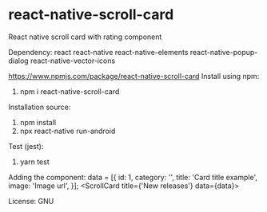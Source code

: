 # react-native-scroll-card

React native scroll card with rating component 

Dependency:
react
react-native
react-native-elements
react-native-popup-dialog
react-native-vector-icons

https://www.npmjs.com/package/react-native-scroll-card
Install using npm:
1. npm i react-native-scroll-card

Installation source:
1. npm install
2. npx react-native run-android

Test (jest):
1. yarn test

Adding the component:
data = 
[{
  id: 1,
  category: '',
  title: 'Card title example',
  image: 'Image url',
}];
<ScrollCard title={'New releases'} data={data}></ScrollCard>

License: GNU
